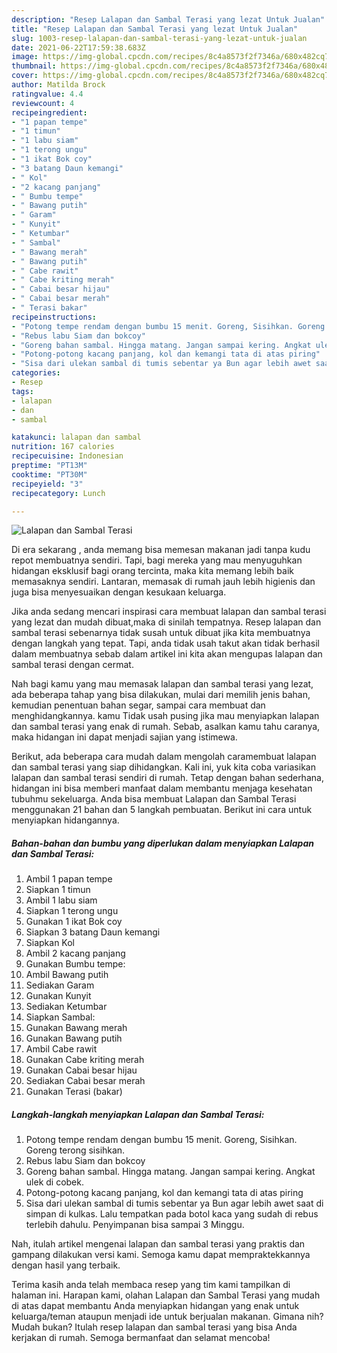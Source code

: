 ```yaml
---
description: "Resep Lalapan dan Sambal Terasi yang lezat Untuk Jualan"
title: "Resep Lalapan dan Sambal Terasi yang lezat Untuk Jualan"
slug: 1003-resep-lalapan-dan-sambal-terasi-yang-lezat-untuk-jualan
date: 2021-06-22T17:59:38.683Z
image: https://img-global.cpcdn.com/recipes/8c4a8573f2f7346a/680x482cq70/lalapan-dan-sambal-terasi-foto-resep-utama.jpg
thumbnail: https://img-global.cpcdn.com/recipes/8c4a8573f2f7346a/680x482cq70/lalapan-dan-sambal-terasi-foto-resep-utama.jpg
cover: https://img-global.cpcdn.com/recipes/8c4a8573f2f7346a/680x482cq70/lalapan-dan-sambal-terasi-foto-resep-utama.jpg
author: Matilda Brock
ratingvalue: 4.4
reviewcount: 4
recipeingredient:
- "1 papan tempe"
- "1 timun"
- "1 labu siam"
- "1 terong ungu"
- "1 ikat Bok coy"
- "3 batang Daun kemangi"
- " Kol"
- "2 kacang panjang"
- " Bumbu tempe"
- " Bawang putih"
- " Garam"
- " Kunyit"
- " Ketumbar"
- " Sambal"
- " Bawang merah"
- " Bawang putih"
- " Cabe rawit"
- " Cabe kriting merah"
- " Cabai besar hijau"
- " Cabai besar merah"
- " Terasi bakar"
recipeinstructions:
- "Potong tempe rendam dengan bumbu 15 menit. Goreng, Sisihkan. Goreng terong sisihkan."
- "Rebus labu Siam dan bokcoy"
- "Goreng bahan sambal. Hingga matang. Jangan sampai kering. Angkat ulek di cobek."
- "Potong-potong kacang panjang, kol dan kemangi tata di atas piring"
- "Sisa dari ulekan sambal di tumis sebentar ya Bun agar lebih awet saat di simpan di kulkas. Lalu tempatkan pada botol kaca yang sudah di rebus terlebih dahulu. Penyimpanan bisa sampai 3 Minggu."
categories:
- Resep
tags:
- lalapan
- dan
- sambal

katakunci: lalapan dan sambal 
nutrition: 167 calories
recipecuisine: Indonesian
preptime: "PT13M"
cooktime: "PT30M"
recipeyield: "3"
recipecategory: Lunch

---
```



![Lalapan dan Sambal Terasi](https://img-global.cpcdn.com/recipes/8c4a8573f2f7346a/680x482cq70/lalapan-dan-sambal-terasi-foto-resep-utama.jpg)

Di era  sekarang , anda memang bisa memesan makanan jadi tanpa kudu repot membuatnya sendiri. Tapi, bagi mereka yang mau menyuguhkan hidangan eksklusif bagi orang tercinta, maka kita memang lebih baik memasaknya sendiri. Lantaran, memasak di rumah jauh lebih higienis dan juga bisa menyesuaikan dengan kesukaan keluarga.

Jika anda sedang mencari inspirasi cara membuat lalapan dan sambal terasi yang lezat dan mudah dibuat,maka di sinilah tempatnya. Resep lalapan dan sambal terasi  sebenarnya tidak susah untuk dibuat jika kita membuatnya dengan langkah yang tepat. Tapi, anda tidak usah takut akan tidak berhasil dalam membuatnya 
sebab dalam artikel ini kita akan mengupas lalapan dan sambal terasi dengan cermat.  



Nah bagi kamu yang mau memasak lalapan dan sambal terasi yang lezat, ada beberapa tahap yang bisa dilakukan, mulai dari memilih jenis bahan, kemudian penentuan bahan segar, sampai cara membuat dan menghidangkannya. kamu Tidak usah pusing jika mau menyiapkan lalapan dan sambal terasi yang enak di rumah. Sebab, asalkan kamu  tahu caranya, maka hidangan ini dapat menjadi sajian yang istimewa.

Berikut, ada beberapa cara mudah dalam mengolah caramembuat lalapan dan sambal terasi yang siap dihidangkan. Kali ini, yuk kita coba variasikan lalapan dan sambal terasi sendiri di rumah. Tetap dengan bahan sederhana, hidangan ini bisa memberi manfaat dalam membantu menjaga kesehatan tubuhmu sekeluarga. Anda bisa membuat Lalapan dan Sambal Terasi menggunakan 21 bahan dan 5 langkah pembuatan. Berikut ini cara untuk menyiapkan hidangannya.

<!--inarticleads1-->

##### Bahan-bahan dan bumbu yang diperlukan dalam menyiapkan Lalapan dan Sambal Terasi:

1. Ambil 1 papan tempe
1. Siapkan 1 timun
1. Ambil 1 labu siam
1. Siapkan 1 terong ungu
1. Gunakan 1 ikat Bok coy
1. Siapkan 3 batang Daun kemangi
1. Siapkan  Kol
1. Ambil 2 kacang panjang
1. Gunakan  Bumbu tempe:
1. Ambil  Bawang putih
1. Sediakan  Garam
1. Gunakan  Kunyit
1. Sediakan  Ketumbar
1. Siapkan  Sambal:
1. Gunakan  Bawang merah
1. Gunakan  Bawang putih
1. Ambil  Cabe rawit
1. Gunakan  Cabe kriting merah
1. Gunakan  Cabai besar hijau
1. Sediakan  Cabai besar merah
1. Gunakan  Terasi (bakar)




<!--inarticleads2-->

##### Langkah-langkah menyiapkan Lalapan dan Sambal Terasi:

1. Potong tempe rendam dengan bumbu 15 menit. Goreng, Sisihkan. Goreng terong sisihkan.
1. Rebus labu Siam dan bokcoy
1. Goreng bahan sambal. Hingga matang. Jangan sampai kering. Angkat ulek di cobek.
1. Potong-potong kacang panjang, kol dan kemangi tata di atas piring
1. Sisa dari ulekan sambal di tumis sebentar ya Bun agar lebih awet saat di simpan di kulkas. Lalu tempatkan pada botol kaca yang sudah di rebus terlebih dahulu. Penyimpanan bisa sampai 3 Minggu.




Nah, itulah artikel mengenai  lalapan dan sambal terasi  yang praktis dan gampang dilakukan versi kami. Semoga kamu dapat mempraktekkannya dengan hasil yang terbaik. 

Terima kasih anda telah membaca resep yang tim kami tampilkan di halaman ini. Harapan kami, olahan  Lalapan dan Sambal Terasi yang mudah di atas dapat membantu Anda menyiapkan hidangan yang enak untuk keluarga/teman ataupun menjadi ide untuk berjualan makanan. Gimana nih? Mudah bukan? Itulah resep lalapan dan sambal terasi yang bisa Anda kerjakan di rumah. Semoga bermanfaat dan selamat mencoba!

